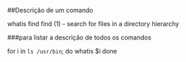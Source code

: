 ##Descrição de um comando

whatis find
find (1)             - search for files in a directory hierarchy


###para listar a descrição de todos os comandos

for i in `ls /usr/bin`; do
  whatis $i
done
